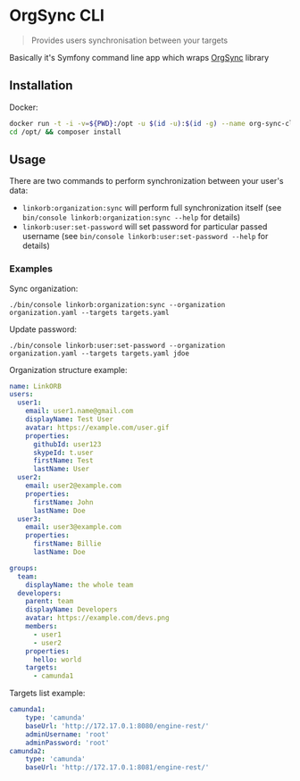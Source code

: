# OrgSync CLI
> Provides users synchronisation between your targets

Basically it's Symfony command line app which wraps [OrgSync](https://github.com/linkorb/org-sync) library

## Installation

Docker:

```sh
docker run -t -i -v=${PWD}:/opt -u $(id -u):$(id -g) --name org-sync-cli composer:latest bash
cd /opt/ && composer install
```

## Usage

There are two commands to perform synchronization between your user's data:
* `linkorb:organization:sync` will perform full synchronization itself (see `bin/console linkorb:organization:sync --help` for details)
* `linkorb:user:set-password` will set password for particular passed username (see `bin/console linkorb:user:set-password --help` for details)

### Examples
Sync organization:

`./bin/console linkorb:organization:sync --organization organization.yaml --targets targets.yaml`

Update password:

`./bin/console linkorb:user:set-password --organization organization.yaml --targets targets.yaml jdoe`

Organization structure example:

```yaml
name: LinkORB
users:
  user1:
    email: user1.name@gmail.com
    displayName: Test User
    avatar: https://example.com/user.gif
    properties:
      githubId: user123
      skypeId: t.user
      firstName: Test
      lastName: User
  user2:
    email: user2@example.com
    properties:
      firstName: John
      lastName: Doe
  user3:
    email: user3@example.com
    properties:
      firstName: Billie
      lastName: Doe

groups:
  team:
    displayName: the whole team
  developers:
    parent: team
    displayName: Developers
    avatar: https://example.com/devs.png
    members:
      - user1
      - user2
    properties:
      hello: world
    targets:
      - camunda1
```

Targets list example:
```yaml
camunda1:
    type: 'camunda'
    baseUrl: 'http://172.17.0.1:8080/engine-rest/'
    adminUsername: 'root'
    adminPassword: 'root'
camunda2:
    type: 'camunda'
    baseUrl: 'http://172.17.0.1:8081/engine-rest/'
```